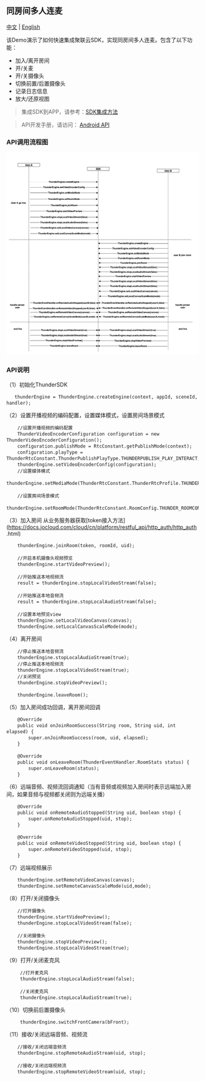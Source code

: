 ## 同房间多人连麦
[中文](README.zh.md) | [English](README.md)

该Demo演示了如何快速集成聚联云SDK，实现同房间多人连麦。包含了以下功能：
- 加入/离开房间
- 开/关麦
- 开/关摄像头
- 切换前置/后置摄像头
- 记录日志信息
- 放大/还原视图


> 集成SDK到APP，请参考：[SDK集成方法](https://docs.jocloud.com/cloud/cn/product_category/rtc_service/rt_video_interaction/integration_and_start/integration_and_start_ios.html)

> API开发手册，请访问： [Android API](https://docs.jocloud.com/cloud/cn/product_category/rtc_service/rt_video_interaction/api/iOS/v2.8.0/category.html)

### API调用流程图
![avatar](same_channel.png)

### API说明

（1）初始化ThunderSDK
 ```
    thunderEngine = ThunderEngine.createEngine(context, appId, sceneId, handler);
```
 
（2）设置开播视频的编码配置，设置媒体模式，设置房间场景模式
```
    //设置开播视频的编码配置
    ThunderVideoEncoderConfiguration configuration = new ThunderVideoEncoderConfiguration();
    configuration.publishMode = RtcConstant.getPublishMode(context);
    configuration.playType = ThunderRtcConstant.ThunderPublishPlayType.THUNDERPUBLISH_PLAY_INTERACT;
    thunderEngine.setVideoEncoderConfig(configuration);
    //设置媒体模式
    thunderEngine.setMediaMode(ThunderRtcConstant.ThunderRtcProfile.THUNDER_PROFILE_DEFAULT);
    
    //设置房间场景模式
    thunderEngine.setRoomMode(ThunderRtcConstant.RoomConfig.THUNDER_ROOMCONFIG_LIVE);
```

（3）加入房间 从业务服务器获取[token接入方法](https://docs.jocloud.com/cloud/cn/platform/restful_api/http_auth/http_auth
.html)
```
    thunderEngine.joinRoom(token, roomId, uid);

    //开启本机摄像头视频预览
    thunderEngine.startVideoPreview();
    
    //开始推送本地视频流
    result = thunderEngine.stopLocalVideoStream(false);

    //开始推送本地音频流
    result = thunderEngine.stopLocalAudioStream(false);

    //设置本地预览view  
    thunderEngine.setLocalVideoCanvas(canvas);
    thunderEngine.setLocalCanvasScaleMode(mode);
```

（4）离开房间
```	
    //停止推送本地音频流
    thunderEngine.stopLocalAudioStream(true);
    //停止推送本地视频流
    thunderEngine.stopLocalVideoStream(true);
    //关闭预览
    thunderEngine.stopVideoPreview();
    
    thunderEngine.leaveRoom();
```

（5）加入房间成功回调，离开房间回调
```
    @Override
    public void onJoinRoomSuccess(String room, String uid, int elapsed) {
        super.onJoinRoomSuccess(room, uid, elapsed);
    }
    
    @Override
    public void onLeaveRoom(ThunderEventHandler.RoomStats status) {
        super.onLeaveRoom(status);
    }  
```

（6）远端音频、视频流回调通知（当有音频或视频加入房间时表示远端加入房间，如果音频与视频都关闭则为远端关播）
```
    @Override
    public void onRemoteAudioStopped(String uid, boolean stop) {
        super.onRemoteAudioStopped(uid, stop);
    }
     
    @Override
    public void onRemoteVideoStopped(String uid, boolean stop) {
        super.onRemoteVideoStopped(uid, stop);
    }   
```
（7）远端视频展示
```
    thunderEngine.setRemoteVideoCanvas(canvas);
    thunderEngine.setRemoteCanvasScaleMode(uid,mode);
```

（8）打开/关闭摄像头
```
    //打开摄像头
    thunderEngine.startVideoPreview();
    thunderEngine.stopLocalVideoStream(false);
    
    //关闭摄像头
    thunderEngine.stopVideoPreview();
    thunderEngine.stopLocalVideoStream(true);
```

（9）打开/关闭麦克风
```
     //打开麦克风
     thunderEngine.stopLocalAudioStream(false);
     
     //关闭麦克风
     thunderEngine.stopLocalAudioStream(true);
```
（10）切换前后置摄像头
```
     thunderEngine.switchFrontCamera(bFront);
```

（11）接收/关闭远端音频、视频流
```
    //接收/关闭远端音频流
    thunderEngine.stopRemoteAudioStream(uid, stop);

    //接收/关闭远端视频流
    thunderEngine.stopRemoteVideoStream(uid, stop);
```